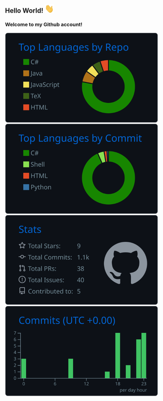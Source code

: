 <!-- tell more about you here -->

## Hello World! <img src="./Assets/Hi.gif" width="30px"></h2>
### Welcome to my Github account!


[![](https://raw.githubusercontent.com/Witteborn/Witteborn/develop/profile-summary-card-output/github_dark/1-repos-per-language.svg)](https://github.com/vn7n24fzkq/github-profile-summary-cards)
[![](https://raw.githubusercontent.com/Witteborn/Witteborn/develop/profile-summary-card-output/github_dark/2-most-commit-language.svg)](https://github.com/vn7n24fzkq/github-profile-summary-cards)
[![](https://raw.githubusercontent.com/Witteborn/Witteborn/develop/profile-summary-card-output/github_dark/3-stats.svg)](https://github.com/vn7n24fzkq/github-profile-summary-cards)
[![](https://raw.githubusercontent.com/Witteborn/Witteborn/develop/profile-summary-card-output/github_dark/4-productive-time.svg)](https://github.com/vn7n24fzkq/github-profile-summary-cards)
